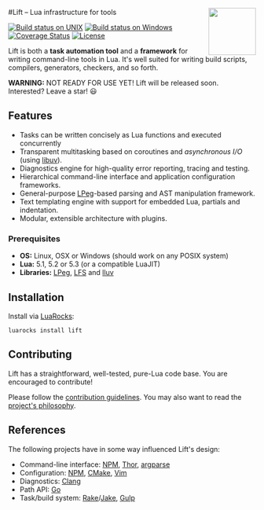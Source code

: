 #<img src="https://tbastos.github.io/i/lift.svg" height="96" align="right"/>Lift – Lua infrastructure for tools

[![Build status on UNIX](https://travis-ci.org/tbastos/lift.svg?branch=master)](https://travis-ci.org/tbastos/lift) [![Build status on Windows](https://ci.appveyor.com/api/projects/status/j15esm249a67d7f6?svg=true)](https://ci.appveyor.com/project/tbastos/lift) [![Coverage Status](https://coveralls.io/repos/tbastos/lift/badge.svg?branch=master&service=github)](https://coveralls.io/github/tbastos/lift?branch=master) [![License](http://img.shields.io/badge/License-MIT-brightgreen.svg)](LICENSE)

Lift is both a **task automation tool** and a **framework** for writing command-line tools in Lua. It's well suited for writing build scripts, compilers, generators, checkers, and so forth.

**WARNING:** NOT READY FOR USE YET! Lift will be released soon. Interested? Leave a star! :smiley:

## Features
- Tasks can be written concisely as Lua functions and executed concurrently 
- Transparent multitasking based on coroutines and _asynchronous I/O_ (using [libuv]).
- Diagnostics engine for high-quality error reporting, tracing and testing.
- Hierarchical command-line interface and application configuration frameworks.
- General-purpose [LPeg]-based parsing and AST manipulation framework.
- Text templating engine with support for embedded Lua, partials and indentation.
- Modular, extensible architecture with plugins.

### Prerequisites
- **OS:** Linux, OSX or Windows (should work on any POSIX system)
- **Lua:** 5.1, 5.2 or 5.3 (or a compatible LuaJIT)
- **Libraries:** [LPeg], [LFS] and [lluv]
 
## Installation

Install via [LuaRocks]:

    luarocks install lift

## Contributing

Lift has a straightforward, well-tested, pure-Lua code base.
You are encouraged to contribute!

Please follow the [contribution guidelines](CONTRIBUTING.md).
You may also want to read the [project's philosophy](CONTRIBUTING.md#philosophy).

## References

The following projects have in some way influenced Lift's design:

- Command-line interface: [NPM], [Thor], [argparse]
- Configuration: [NPM], [CMake], [Vim]
- Diagnostics: [Clang]
- Path API: [Go]
- Task/build system: [Rake]/[Jake], [Gulp]

[argparse]: https://github.com/mpeterv/argparse
[busted]: http://olivinelabs.com/busted
[Clang]: http://clang.llvm.org/docs/InternalsManual.html
[CMake]: http://www.cmake.org/
[DSL]: http://en.wikipedia.org/wiki/Domain-specific_language
[Go]: http://golang.org/pkg/path/filepath/
[Gulp]: http://gulpjs.com/
[Jake]: http://jakejs.com/
[LFS]: http://keplerproject.github.io/luafilesystem/
[libuv]: http://libuv.org/
[lluv]: https://github.com/moteus/lua-lluv
[LPeg]: http://www.inf.puc-rio.br/~roberto/lpeg/
[Lua]: http://www.lua.org/
[LuaRocks]: http://www.luarocks.org/
[NPM]: https://www.npmjs.org/doc/
[Rake]: http://en.wikipedia.org/wiki/Rake_(software)
[Thor]: https://github.com/erikhuda/thor/wiki
[Vim]: http://en.wikipedia.org/wiki/Vim_(text_editor)
